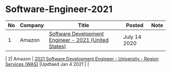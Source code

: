 # Software-Engineer-2021



|  No |Company   |Title   |Posted   |  Note |
|---|---|---|---|---|
|   1|  Amazon | [Software Development Engineer - 2021 (United States)](https://www.amazon.jobs/en/jobs/1204412/software-development-engineer-2021-united-states) |July 14 2020 |   |   

|   2|  Amazon | [2021 Software Development Engineer - University - Region Services (WAS)](https://www.amazon.jobs/en/jobs/1311037/2021-software-development-engineer-university-region-services-was) |Updtaed Jan 4 2021 |   |   
